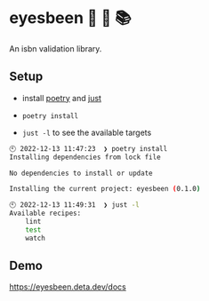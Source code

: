 # eyesbeen 👀 🐝 📚

An isbn validation library.

## Setup

* install [poetry] and [just]

* `poetry install`

* `just -l` to see the available targets


```bash
🕙 2022-12-13 11:47:23  ❯ poetry install
Installing dependencies from lock file

No dependencies to install or update

Installing the current project: eyesbeen (0.1.0)

🕙 2022-12-13 11:49:31  ❯ just -l
Available recipes:
    lint
    test
    watch
```

## Demo

https://eyesbeen.deta.dev/docs


[poetry]: https://python-poetry.org/docs/#installation
[just]: https://github.com/casey/just#installation